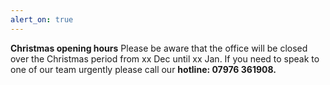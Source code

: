 ```yaml
---
alert_on: true
---
```


**Christmas opening hours** Please be aware that the office will be closed over the Christmas period from xx Dec until xx Jan. If you need to speak to one of our team urgently please call our **hotline: 07976 361908.**